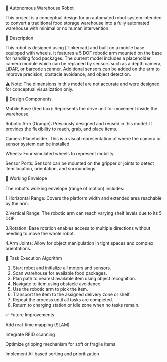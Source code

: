 🦾 Autonomous Warehouse Robot

This project is a conceptual design for an automated robot system intended to convert a traditional food storage warehouse into a fully automated warehouse with minimal or no human intervention.

📐 Description

This robot is designed using [Tinkercad] and built on a mobile base equipped with wheels. It features a 5 DOF robotic arm mounted on the base for handling food packages. The current model includes a placeholder camera module which can be replaced by sensors such as a depth camera, LiDAR, or barcode scanner. Additional sensors can be added on the arm to improve precision, obstacle avoidance, and object detection.

⚠️ Note: The dimensions in this model are not accurate and were designed for conceptual visualization only.

🤖 Design Components

Mobile Base (Red box): Represents the drive unit for movement inside the warehouse.

Robotic Arm (Orange): Previously designed and reused in this model. It provides the flexibility to reach, grab, and place items.

Camera Placeholder: This is a visual representation of where the camera or sensor system can be installed.

Wheels: Four simulated wheels to represent mobility.

Sensor Ports: Sensors can be mounted on the gripper or joints to detect item location, orientation, and surroundings.

🔁 Working Envelope

The robot's working envelope (range of motion) includes:

1.Horizontal Range: Covers the platform width and extended area reachable by the arm.

2.Vertical Range: The robotic arm can reach varying shelf levels due to its 5 DOF.

3.Rotation: Base rotation enables access to multiple directions without needing to move the whole robot.

4.Arm Joints: Allow for object manipulation in tight spaces and complex orientations.

🧠 Task Execution Algorithm

1. Start robot and initialize all motors and sensors.
2. Scan warehouse for available food packages.
3. Plan path to nearest available item using object recognition.
4. Navigate to item using obstacle avoidance.
5. Use the robotic arm to pick the item.
6. Transport the item to the assigned delivery zone or shelf.
7. Repeat the process until all tasks are completed.
8. Return to charging station or idle zone when no tasks remain.

 ✅ Future Improvements
 
Add real-time mapping (SLAM)

Integrate RFID scanning

Optimize gripping mechanism for soft or fragile items

Implement AI-based sorting and prioritization

